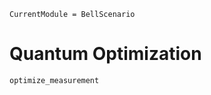 ```@meta
CurrentModule = BellScenario
```
# Quantum Optimization

```@docs
optimize_measurement
```
